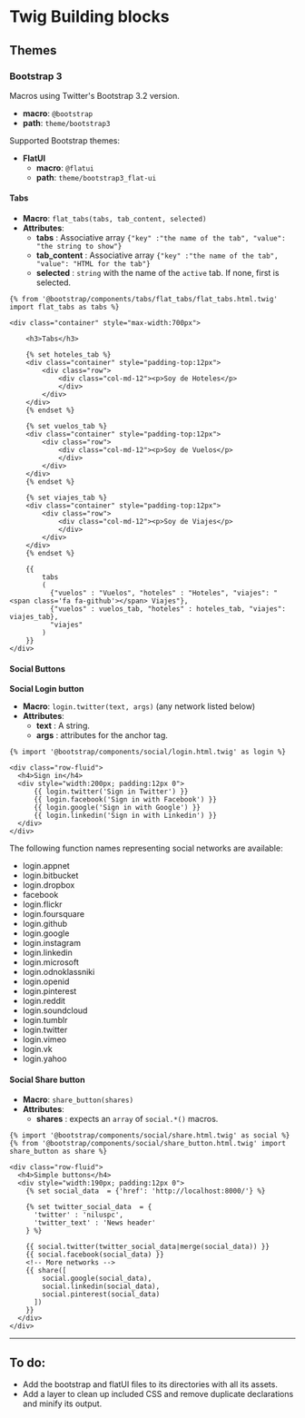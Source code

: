 # Twig Building blocks


## Themes

### Bootstrap 3

Macros using Twitter's Bootstrap 3.2 version.

  - **macro**: `@bootstrap`
  - **path**: `theme/bootstrap3`

Supported Bootstrap themes:

  - **FlatUI**
    - **macro**: `@flatui`
    - **path**: `theme/bootstrap3_flat-ui`

#### Tabs

- **Macro**: `flat_tabs(tabs, tab_content, selected)`
- **Attributes**:
  - **tabs** : Associative array `{"key" :"the name of the tab", "value": "the string to show"}`
  - **tab_content** : Associative array `{"key" :"the name of the tab", "value": "HTML for the tab"}`
  - **selected** : `string` with the name of the `active` tab. If none, first is selected.

```twig
{% from '@bootstrap/components/tabs/flat_tabs/flat_tabs.html.twig' import flat_tabs as tabs %}

<div class="container" style="max-width:700px">

    <h3>Tabs</h3>

    {% set hoteles_tab %}
    <div class="container" style="padding-top:12px">
        <div class="row">
            <div class="col-md-12"><p>Soy de Hoteles</p>
            </div>
        </div>
    </div>
    {% endset %}

    {% set vuelos_tab %}
    <div class="container" style="padding-top:12px">
        <div class="row">
            <div class="col-md-12"><p>Soy de Vuelos</p>
            </div>
        </div>
    </div>
    {% endset %}

    {% set viajes_tab %}
    <div class="container" style="padding-top:12px">
        <div class="row">
            <div class="col-md-12"><p>Soy de Viajes</p>
            </div>
        </div>
    </div>
    {% endset %}

    {{
        tabs
        (
          {"vuelos" : "Vuelos", "hoteles" : "Hoteles", "viajes": "<span class='fa fa-github'></span> Viajes"},
          {"vuelos" : vuelos_tab, "hoteles" : hoteles_tab, "viajes": viajes_tab},
          "viajes"
        )
    }}
</div>
```

#### Social Buttons

**Social Login button**

- **Macro**: `login.twitter(text, args)` (any network listed below)
- **Attributes**:
  - **text** : A string.
  - **args** : attributes for the anchor tag.
  
```twig
{% import '@bootstrap/components/social/login.html.twig' as login %}

<div class="row-fluid">
  <h4>Sign in</h4>
  <div style="width:200px; padding:12px 0">
      {{ login.twitter('Sign in Twitter') }}
      {{ login.facebook('Sign in with Facebook') }}
      {{ login.google('Sign in with Google') }}
      {{ login.linkedin('Sign in with Linkedin') }}
  </div>
</div>        
```

The following function names representing social networks are available: 

- login.appnet
- login.bitbucket
- login.dropbox
- facebook
- login.flickr
- login.foursquare
- login.github 
- login.google
- login.instagram
- login.linkedin
- login.microsoft
- login.odnoklassniki
- login.openid
- login.pinterest
- login.reddit
- login.soundcloud
- login.tumblr
- login.twitter
- login.vimeo
- login.vk 
- login.yahoo


#### Social Share button

- **Macro**: `share_button(shares)`
- **Attributes**:
  - **shares** : expects an `array` of `social.*()` macros.


```twig
{% import '@bootstrap/components/social/share.html.twig' as social %}
{% from '@bootstrap/components/social/share_button.html.twig' import share_button as share %}

<div class="row-fluid">
  <h4>Simple buttons</h4>
  <div style="width:190px; padding:12px 0">
    {% set social_data  = {'href': 'http://localhost:8000/'} %}
    
    {% set twitter_social_data  = {
      'twitter' : 'niluspc', 
      'twitter_text' : 'News header'
    } %}
  
    {{ social.twitter(twitter_social_data|merge(social_data)) }}
    {{ social.facebook(social_data) }}
    <!-- More networks -->
    {{ share([
        social.google(social_data), 
        social.linkedin(social_data),
        social.pinterest(social_data)
      ]) 
    }}
  </div>
</div>   
```

----------------



## To do:

- Add the bootstrap and flatUI files to its directories with all its assets.
- Add a layer to clean up included CSS and remove duplicate declarations and minify its output.
